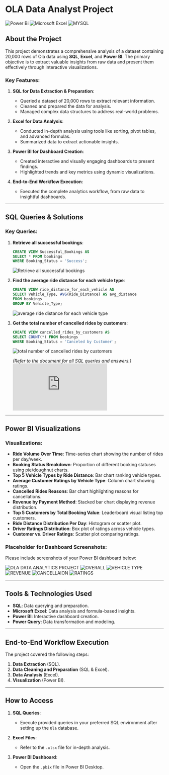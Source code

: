 
# OLA Data Analyst Project

![Power Bi](https://img.shields.io/badge/power_bi-F2C811?style=for-the-badge&logo=powerbi&logoColor=black)
![Microsoft Excel](https://img.shields.io/badge/Microsoft_Excel-217346?style=for-the-badge&logo=microsoft-excel&logoColor=white)
![MYSQL](	https://img.shields.io/badge/MySQL-005C84?style=for-the-badge&logo=mysql&logoColor=white)


## About the Project

This project demonstrates a comprehensive analysis of a dataset containing 20,000 rows of Ola data using **SQL**, **Excel**, and **Power BI**. The primary objective is to extract valuable insights from raw data and present them effectively through interactive visualizations.

### Key Features:
1. **SQL for Data Extraction & Preparation**:
   - Queried a dataset of 20,000 rows to extract relevant information.
   - Cleaned and prepared the data for analysis.
   - Managed complex data structures to address real-world problems.

2. **Excel for Data Analysis**:
   - Conducted in-depth analysis using tools like sorting, pivot tables, and advanced formulas.
   - Summarized data to extract actionable insights.

3. **Power BI for Dashboard Creation**:
   - Created interactive and visually engaging dashboards to present findings.
   - Highlighted trends and key metrics using dynamic visualizations.

4. **End-to-End Workflow Execution**:
   - Executed the complete analytics workflow, from raw data to insightful dashboards.

---

## SQL Queries & Solutions

### Key Queries:
1. **Retrieve all successful bookings**:
    ```sql
    CREATE VIEW Successful_Bookings AS
    SELECT * FROM bookings
    WHERE Booking_Status = 'Success';
    ```
    ![Retrieve all successful bookings](https://github.com/theaadycode/OLA-Data-Analyst-Project/blob/main/SQL%20ss/solution%201.png)

2. **Find the average ride distance for each vehicle type**:
    ```sql
    CREATE VIEW ride_distance_for_each_vehicle AS
    SELECT Vehicle_Type, AVG(Ride_Distance) AS avg_distance
    FROM bookings
    GROUP BY Vehicle_Type;
    ```
    ![average ride distance for each vehicle type](https://github.com/theaadycode/OLA-Data-Analyst-Project/blob/main/SQL%20ss/solution%202.png)

3. **Get the total number of cancelled rides by customers**:
    ```sql
    CREATE VIEW cancelled_rides_by_customers AS
    SELECT COUNT(*) FROM bookings
    WHERE Booking_Status = 'Canceled by Customer';
    ```
    ![total number of cancelled rides by customers](https://github.com/theaadycode/OLA-Data-Analyst-Project/blob/main/SQL%20ss/solution%203.png)

   *(Refer to the document for all SQL queries and answers.)*
![SQL queries and answers.](https://github.com/theaadycode/OLA-Data-Analyst-Project/blob/main/OLA-Data-Analyst-Project.pdf)

---

## Power BI Visualizations

### Visualizations:
- **Ride Volume Over Time**: Time-series chart showing the number of rides per day/week.
- **Booking Status Breakdown**: Proportion of different booking statuses using pie/doughnut charts.
- **Top 5 Vehicle Types by Ride Distance**: Bar chart ranking vehicle types.
- **Average Customer Ratings by Vehicle Type**: Column chart showing ratings.
- **Cancelled Rides Reasons**: Bar chart highlighting reasons for cancellations.
- **Revenue by Payment Method**: Stacked bar chart displaying revenue distribution.
- **Top 5 Customers by Total Booking Value**: Leaderboard visual listing top customers.
- **Ride Distance Distribution Per Day**: Histogram or scatter plot.
- **Driver Ratings Distribution**: Box plot of ratings across vehicle types.
- **Customer vs. Driver Ratings**: Scatter plot comparing ratings.

### Placeholder for Dashboard Screenshots:
Please include screenshots of your Power BI dashboard below:

![OLA DATA ANALYTICS PROJECT](https://github.com/theaadycode/OLA-Data-Analyst-Project/blob/main/POWER%20BI%20DASHBOARD/1.png)
![OVERALL](https://github.com/theaadycode/OLA-Data-Analyst-Project/blob/main/POWER%20BI%20DASHBOARD/2.png)
![VEHICLE TYPE](https://github.com/theaadycode/OLA-Data-Analyst-Project/blob/main/POWER%20BI%20DASHBOARD/3.png)
![REVENUE](https://github.com/theaadycode/OLA-Data-Analyst-Project/blob/main/POWER%20BI%20DASHBOARD/4.png)
![CANCELLAION](https://github.com/theaadycode/OLA-Data-Analyst-Project/blob/main/POWER%20BI%20DASHBOARD/5.png)
![RATINGS](https://github.com/theaadycode/OLA-Data-Analyst-Project/blob/main/POWER%20BI%20DASHBOARD/6.png)

---

## Tools & Technologies Used

- **SQL**: Data querying and preparation.
- **Microsoft Excel**: Data analysis and formula-based insights.
- **Power BI**: Interactive dashboard creation.
- **Power Query**: Data transformation and modeling.

---

## End-to-End Workflow Execution
The project covered the following steps:
1. **Data Extraction** (SQL).
2. **Data Cleaning and Preparation** (SQL & Excel).
3. **Data Analysis** (Excel).
4. **Visualization** (Power BI).

---

## How to Access
1. **SQL Queries**:
   - Execute provided queries in your preferred SQL environment after setting up the `Ola` database.

2. **Excel Files**:
   - Refer to the `.xlsx` file for in-depth analysis.

3. **Power BI Dashboard**:
   - Open the `.pbix` file in Power BI Desktop.


